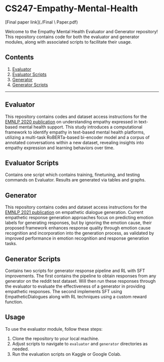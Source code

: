 # CS247-Empathy-Mental-Health

[Final paper link](./Final \ Paper.pdf)

Welcome to the Empathy Mental Health Evaluator and Generator repository! This repository contains code for both the evaluator and generator modules, along with associated scripts to facilitate their usage.

## Contents

1. [Evaluator](#evaluator)
2. [Evaluator Scripts](#evaluator-scripts)
3. [Generator](#generator)
4. [Generator Scripts](#generator-scripts)

---

## Evaluator

This repository contains codes and dataset access instructions for the [EMNLP 2020 publication](https://arxiv.org/pdf/2009.08441) on understanding empathy expressed in text-based mental health support. This study introduces a computational framework to identify empathy in text-based mental health platforms, utilizing a multi-task RoBERTa-based bi-encoder model and a corpus of annotated conversations within a new dataset, revealing insights into empathy expression and learning behaviors over time.

## Evaluator Scripts

Contains one script which contains training, finetuning, and testing commands on Evaluator. Results are generated via tables and graphs.

## Generator

This repository contains codes and dataset access instructions for the [EMNLP 2021 publication](https://aclanthology.org/2021.findings-emnlp.70.pdf) on empathetic dialogue generation. Current empathetic response generation approaches focus on predicting emotion labels for generating responses, but by ignoring the emotion cause, their proposed framework enhances response quality through emotion cause recognition and incorporation into the generation process, as validated by improved performance in emotion recognition and response generation tasks.

## Generator Scripts

Contains two scripts for generator response pipeline and RL with SFT improvements. The first contains the pipeline to obtain responses from any generator on the reddit test dataset. Will then run these responses through the evaluator to evaluate the effectiveness of a generator in providing empathetic responses. The second implements SFT using EmpatheticDialogues along with RL techniques using a custom reward function.

## Usage

To use the evaluator module, follow these steps:

1. Clone the repository to your local machine.
2. Adjust scripts to navigate to `evaluator` and `generator` directories as needed.
3. Run the evaluation scripts on Kaggle or Google Colab.

